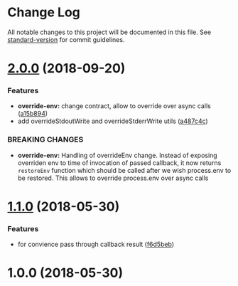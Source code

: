 # Change Log

All notable changes to this project will be documented in this file. See [standard-version](https://github.com/conventional-changelog/standard-version) for commit guidelines.

<a name="2.0.0"></a>
# [2.0.0](https://github.com/medikoo/process-utils/compare/v1.1.0...v2.0.0) (2018-09-20)


### Features

* **override-env:** change contract, allow to override over async calls ([a15b894](https://github.com/medikoo/process-utils/commit/a15b894))
* add overrideStdoutWrite and overrideStderrWrite utils ([a487c4c](https://github.com/medikoo/process-utils/commit/a487c4c))


### BREAKING CHANGES

* **override-env:** Handling of overrideEnv change.
Instead of exposing overriden env to time of invocation of passed
callback, it now returns `restoreEnv` function which should be called
after we wish process.env to be restored.
This allows to override process.env over async calls



<a name="1.1.0"></a>
# [1.1.0](https://github.com/medikoo/process-utils/compare/v1.0.0...v1.1.0) (2018-05-30)


### Features

* for convience pass through callback result ([f6d5beb](https://github.com/medikoo/process-utils/commit/f6d5beb))



<a name="1.0.0"></a>
# 1.0.0 (2018-05-30)
